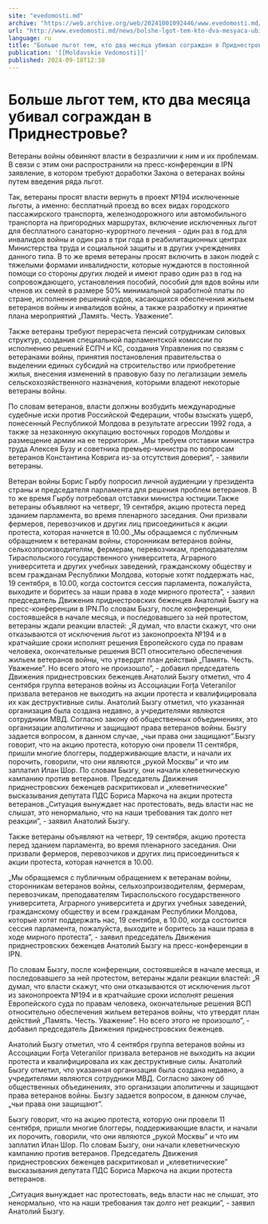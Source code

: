 ```yaml
---
site: "evedomosti.md"
archive: "https://web.archive.org/web/20241001092446/www.evedomosti.md/news/bolshe-lgot-tem-kto-dva-mesyaca-ubival-sograzhdan-v-pridnest"
url: "http://www.evedomosti.md/news/bolshe-lgot-tem-kto-dva-mesyaca-ubival-sograzhdan-v-pridnest"
language: ru
title: "Больше льгот тем, кто два месяца убивал сограждан в Приднестровье?"
publication: '[[Moldavskie Vedomosti]]'
published: 2024-09-18T12:38
---
```


# Больше льгот тем, кто два месяца убивал сограждан в Приднестровье?

Ветераны войны обвиняют власти в безразличии к ним и их проблемам. В связи с этим они распространили на пресс-конференции в IPN заявление, в котором требуют доработки Закона о ветеранах войны путем введения ряда льгот.

Так, ветераны просят власти вернуть в проект №194 исключенные льготы, а именно: бесплатный проезд во всех видах городского пассажирского транспорта, железнодорожного или автомобильного транспорта на пригородных маршрутах, включение исключенных льгот для бесплатного санаторно-курортного лечения - один раз в год для инвалидов войны и один раз в три года в реабилитационных центрах Министерства труда и социальной защиты и в других учреждениях данного типа. В то же время ветераны просят включить в закон людей с тяжелыми формами инвалидности, которые нуждаются в постоянной помощи со стороны других людей и имеют право один раз в год на сопровождающего, установления пособий, пособий для вдов войны или членов их семей в размере 50% минимальной заработной платы по стране, исполнение решений судов, касающихся обеспечения жильем ветеранов войны и инвалидов войны, а также разработку и принятие плана мероприятий „Память. Честь. Уважение”.

Также ветераны требуют перерасчета пенсий сотрудникам силовых структур, создания специальной парламентской комиссии по исполнению решений ЕСПЧ и КС, создания Управления по связям с ветеранами войны, принятия постановления правительства о выделении единых субсидий на строительство или приобретение жилья, внесения изменений в правовую базу по легализации земель сельскохозяйственного назначения, которыми владеют некоторые ветераны войны.

По словам ветеранов, власти должны возбудить международные судебные иски против Российской Федерации, чтобы взыскать ущерб, понесенный Республикой Молдова в результате агрессии 1992 года, а также за незаконную оккупацию восточных городов Молдовы и размещение армии на ее территории. „Мы требуем отставки министра труда Алексея Бузу и советника премьер-министра по вопросам ветеранов Константина Коврига из-за отсутствия доверия”, - заявили ветераны.

Ветеран войны Борис Гырбу попросил личной аудиенции у президента страны и председателя парламента для решения проблем ветеранов. В то же время Гырбу потребовал отставки министра юстиции.Также ветераны объявляют на четверг, 19 сентября, акцию протеста перед зданием парламента, во время пленарного заседания. Они призвали фермеров, перевозчиков и других лиц присоединиться к акции протеста, которая начнется в 10.00.„Мы обращаемся с публичным обращением к ветеранам войны, сторонникам ветеранов войны, сельхозпроизводителям, фермерам, перевозчикам, преподавателям Тираспольского государственного университета, Аграрного университета и других учебных заведений, гражданскому обществу и всем гражданам Республики Молдова, которые хотят поддержать нас, 19 сентября, в 10.00, когда состоится сессия парламента, пожалуйста, выходите и боритесь за наши права в ходе мирного протеста”, - заявил председатель Движения приднестровских беженцев Анатолий Бызгу на пресс-конференции в IPN.По словам Бызгу, после конференции, состоявшейся в начале месяца, и последовавшего за ней протестом, ветераны ждали реакции властей: „Я думал, что власти скажут, что они отказываются от исключения льгот из законопроекта №194 и в кратчайшие сроки исполнят решения Европейского суда по правам человека, окончательные решения ВСП относительно обеспечения жильем ветеранов войны, что утвердят план действий „Память. Честь. Уважение”. Но всего этого не произошло”, - добавил председатель Движения приднестровских беженцев.Анатолий Бызгу отметил, что 4 сентября группа ветеранов войны из Ассоциации Forța Veteranilor призвала ветеранов не выходить на акции протеста и квалифицировала их как деструктивные силы. Анатолий Бызгу отметил, что указанная организация была создана недавно, а учредителями являются сотрудники МВД. Согласно закону об общественных объединениях, это организации аполитичны и защищают права ветеранов войны. Бызгу задается вопросом, в данном случае, „чьи права они защищают”.Бызгу говорит, что на акцию протеста, которую они провели 11 сентября, пришли многие блоггеры, поддерживающие власти, и начали их порочить, говорили, что они являются „рукой Москвы” и что им заплатил Илан Шор. По словам Бызгу, они начали клеветническую кампанию против ветеранов. Председатель Движения приднестровских беженцев раскритиковал и „клеветнические” высказывания депутата ПДС Бориса Маркоча на акции протеста ветеранов.„Ситуация вынуждает нас протестовать, ведь власти нас не слышат, это ненормально, что на наши требования так долго нет реакции”, - заявил Анатолий Бызгу.

Также ветераны объявляют на четверг, 19 сентября, акцию протеста перед зданием парламента, во время пленарного заседания. Они призвали фермеров, перевозчиков и других лиц присоединиться к акции протеста, которая начнется в 10.00.

„Мы обращаемся с публичным обращением к ветеранам войны, сторонникам ветеранов войны, сельхозпроизводителям, фермерам, перевозчикам, преподавателям Тираспольского государственного университета, Аграрного университета и других учебных заведений, гражданскому обществу и всем гражданам Республики Молдова, которые хотят поддержать нас, 19 сентября, в 10.00, когда состоится сессия парламента, пожалуйста, выходите и боритесь за наши права в ходе мирного протеста”, - заявил председатель Движения приднестровских беженцев Анатолий Бызгу на пресс-конференции в IPN.

По словам Бызгу, после конференции, состоявшейся в начале месяца, и последовавшего за ней протестом, ветераны ждали реакции властей: „Я думал, что власти скажут, что они отказываются от исключения льгот из законопроекта №194 и в кратчайшие сроки исполнят решения Европейского суда по правам человека, окончательные решения ВСП относительно обеспечения жильем ветеранов войны, что утвердят план действий „Память. Честь. Уважение”. Но всего этого не произошло”, - добавил председатель Движения приднестровских беженцев.

Анатолий Бызгу отметил, что 4 сентября группа ветеранов войны из Ассоциации Forța Veteranilor призвала ветеранов не выходить на акции протеста и квалифицировала их как деструктивные силы. Анатолий Бызгу отметил, что указанная организация была создана недавно, а учредителями являются сотрудники МВД. Согласно закону об общественных объединениях, это организации аполитичны и защищают права ветеранов войны. Бызгу задается вопросом, в данном случае, „чьи права они защищают”.

Бызгу говорит, что на акцию протеста, которую они провели 11 сентября, пришли многие блоггеры, поддерживающие власти, и начали их порочить, говорили, что они являются „рукой Москвы” и что им заплатил Илан Шор. По словам Бызгу, они начали клеветническую кампанию против ветеранов. Председатель Движения приднестровских беженцев раскритиковал и „клеветнические” высказывания депутата ПДС Бориса Маркоча на акции протеста ветеранов.

„Ситуация вынуждает нас протестовать, ведь власти нас не слышат, это ненормально, что на наши требования так долго нет реакции”, - заявил Анатолий Бызгу.